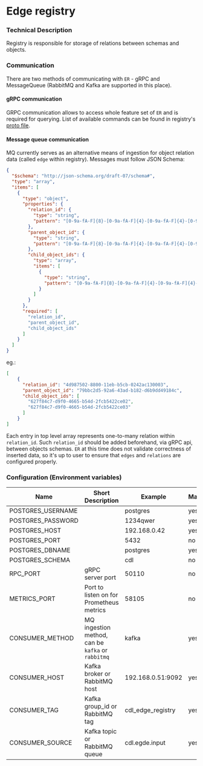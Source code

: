 # Edge registry

### Technical Description

Registry is responsible for storage of relations between schemas and objects.

### Communication

There are two methods of communicating with `ER` - gRPC and MessageQueue (RabbitMQ and Kafka are supported in this place).

#### gRPC communication

GRPC communication allows to access whole feature set of `ER` and is required for querying.
List of available commands can be found in registry's [proto file](https://github.com/epiphany-platform/CommonDataLayer/tree/develop/crates/rpc/proto).

#### Message queue communication

MQ currently serves as  an alternative means of ingestion for object relation data (called `edge` within registry).
Messages must follow JSON Schema:

```json
{
  "$schema": "http://json-schema.org/draft-07/schema#",
  "type": "array",
  "items": [
    {
      "type": "object",
      "properties": {
        "relation_id": {
          "type": "string",
          "pattern": "[0-9a-fA-F]{8}-[0-9a-fA-F]{4}-[0-9a-fA-F]{4}-[0-9a-fA-F]{4}-[0-9a-fA-F]{12}"
        },
        "parent_object_id": {
          "type": "string",
          "pattern": "[0-9a-fA-F]{8}-[0-9a-fA-F]{4}-[0-9a-fA-F]{4}-[0-9a-fA-F]{4}-[0-9a-fA-F]{12}"
        },
        "child_object_ids": {
          "type": "array",
          "items": [
            {
              "type": "string",
              "pattern": "[0-9a-fA-F]{8}-[0-9a-fA-F]{4}-[0-9a-fA-F]{4}-[0-9a-fA-F]{4}-[0-9a-fA-F]{12}"
            }
          ]
        }
      },
      "required": [
        "relation_id",
        "parent_object_id",
        "child_object_ids"
      ]
    }
  ]
}
```

eg.:

```json
[
    {
      "relation_id": "4d987502-8800-11eb-b5cb-0242ac130003",
      "parent_object_id": "79bbc2d5-92a6-43ad-b182-d6b9dd49184c",
      "child_object_ids": [
        "627f84c7-d9f0-4665-b54d-2fcb5422ce02", 
        "627f84c7-d9f0-4665-b54d-2fcb5422ce03"
      ]
    }
]
```

Each entry in top level array represents one-to-many relation within `relation_id`. 
Such `relation_id` should be added beforehand, via gRPC api, between objects schemas.
`ER` at this time does not validate correctness of inserted data, so it's up to user to ensure that `edges` and `relations` are configured properly.

### Configuration (Environment variables)

| Name              | Short Description                                 | Example           | Mandatory | Default  |
|-------------------|---------------------------------------------------|-------------------|-----------|----------|
| POSTGRES_USERNAME |                                                   | postgres          | yes       |          |
| POSTGRES_PASSWORD |                                                   | 1234qwer          | yes       |          |
| POSTGRES_HOST     |                                                   | 192.168.0.42      | yes       |          |
| POSTGRES_PORT     |                                                   | 5432              | no        | 5432     |
| POSTGRES_DBNAME   |                                                   | postgres          | yes       |          |
| POSTGRES_SCHEMA   |                                                   | cdl               | no        | postgres |
| RPC_PORT          | gRPC server port                                  | 50110             | no        | 50110    |
| METRICS_PORT      | Port to listen on for Prometheus metrics          | 58105             | no        | 58105    |
| CONSUMER_METHOD   | MQ ingestion method, can be `kafka` or `rabbitmq` | kafka             | yes       |          |
| CONSUMER_HOST     | Kafka broker or RabbitMQ host                     | 192.168.0.51:9092 | yes       |          |
| CONSUMER_TAG      | Kafka group_id or RabbitMQ tag                    | cdl_edge_registry | yes       |          |
| CONSUMER_SOURCE   | Kafka topic or RabbitMQ queue                     | cdl.egde.input    | yes       |          |
